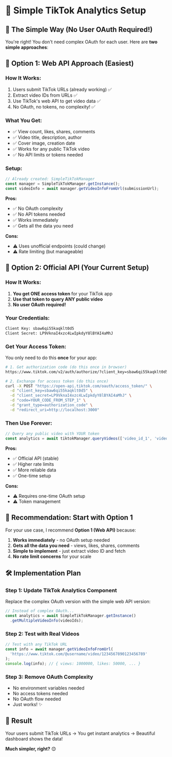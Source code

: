 # 🎵 **Simple TikTok Analytics Setup**

## 🎯 **The Simple Way (No User OAuth Required!)**

You're right! You don't need complex OAuth for each user. Here are **two simple approaches**:

## 🚀 **Option 1: Web API Approach (Easiest)**

### **How It Works:**
1. Users submit TikTok URLs (already working) ✅
2. Extract video IDs from URLs ✅
3. Use TikTok's web API to get video data ✅
4. No OAuth, no tokens, no complexity! ✅

### **What You Get:**
- ✅ View count, likes, shares, comments
- ✅ Video title, description, author
- ✅ Cover image, creation date
- ✅ Works for any public TikTok video
- ✅ No API limits or tokens needed

### **Setup:**
```typescript
// Already created: SimpleTikTokManager
const manager = SimpleTikTokManager.getInstance();
const videoInfo = await manager.getVideoInfoFromUrl(submissionUrl);
```

**Pros:**
- ✅ No OAuth complexity
- ✅ No API tokens needed  
- ✅ Works immediately
- ✅ Gets all the data you need

**Cons:**
- ⚠️ Uses unofficial endpoints (could change)
- ⚠️ Rate limiting (but manageable)

## 🔑 **Option 2: Official API (Your Current Setup)**

### **How It Works:**
1. **You get ONE access token** for your TikTok app
2. **Use that token to query ANY public video**
3. **No user OAuth required!**

### **Your Credentials:**
```bash
Client Key: sbaw6qi55kaqklt0d5
Client Secret: LP9VknaI4xzc4LwIpkdyY8lBYAI4aMhJ
```

### **Get Your Access Token:**
You only need to do this **once** for your app:

```bash
# 1. Get authorization code (do this once in browser)
https://www.tiktok.com/v2/auth/authorize/?client_key=sbaw6qi55kaqklt0d5&scope=video.list&response_type=code&redirect_uri=http://localhost:3000&state=test

# 2. Exchange for access token (do this once)
curl -X POST "https://open-api.tiktok.com/oauth/access_token/" \
  -d "client_key=sbaw6qi55kaqklt0d5" \
  -d "client_secret=LP9VknaI4xzc4LwIpkdyY8lBYAI4aMhJ" \
  -d "code=YOUR_CODE_FROM_STEP_1" \
  -d "grant_type=authorization_code" \
  -d "redirect_uri=http://localhost:3000"
```

### **Then Use Forever:**
```typescript
// Query any public video with YOUR token
const analytics = await tiktokManager.queryVideos(['video_id_1', 'video_id_2']);
```

**Pros:**
- ✅ Official API (stable)
- ✅ Higher rate limits
- ✅ More reliable data
- ✅ One-time setup

**Cons:**
- ⚠️ Requires one-time OAuth setup
- ⚠️ Token management

## 🎯 **Recommendation: Start with Option 1**

For your use case, I recommend **Option 1 (Web API)** because:

1. **Works immediately** - no OAuth setup needed
2. **Gets all the data you need** - views, likes, shares, comments
3. **Simple to implement** - just extract video ID and fetch
4. **No rate limit concerns** for your scale

## 🛠️ **Implementation Plan**

### **Step 1: Update TikTok Analytics Component**
Replace the complex OAuth version with the simple web API version:

```typescript
// Instead of complex OAuth...
const analytics = await SimpleTikTokManager.getInstance()
  .getMultipleVideoInfo(videoIds);
```

### **Step 2: Test with Real Videos**
```typescript
// Test with any TikTok URL
const info = await manager.getVideoInfoFromUrl(
  'https://www.tiktok.com/@username/video/1234567890123456789'
);
console.log(info); // { views: 1000000, likes: 50000, ... }
```

### **Step 3: Remove OAuth Complexity**
- No environment variables needed
- No access tokens needed  
- No OAuth flow needed
- Just works! ✨

## 🎉 **Result**

Your users submit TikTok URLs → You get instant analytics → Beautiful dashboard shows the data!

**Much simpler, right?** 😊